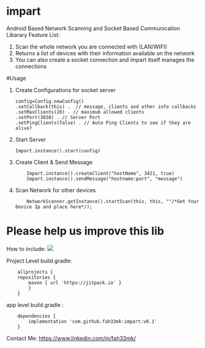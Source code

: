 # impart

 Android Based Network Scanning and Socket Based Communication Libarary
 Feature List:
 1. Scan the whole network you are connected with (LAN/WIFI)
 2. Returns a list of devices with their information available on the network
 3. You can also create a socket connection and impart itself manages the connections
 
 #Usage
 1. Create Configurations for socket server
 		
 		config=Config.newConfig()
		.setCallback(this) .  // message, clients and other info callbacks
		.setMaxClients(20) . // maximum allowed clients
		.setPort(3838) . // Server Port 
		.setPingClients(false) . // Auto Ping Clients to see if they are alive?
 2. Start Server
 
 		Impart.instance().start(config)
 3. Create Client & Send Message		
 
	        Impart.instance().createClient("hostName", 3421, true)
        	Impart.instance().sendMessage("hostname:port", "message")
 3. Scan Network for other devices		
 
	        NetworkScanner.getInstance().startScan(this, this, ""/*Get Your Device Ip and place here*/);
 
 
 # Please help us improve this lib

How to include: [![](https://jitpack.io/v/fah33mk/impart.svg)](https://jitpack.io/#fah33mk/impart)

Project Level build.gradle:

		allprojects {
		repositories {
			maven { url 'https://jitpack.io' }
			}
		}

app level build.gradle :
       
		dependencies {
			implementation 'com.github.fah33mk:impart:v0.1'
		}
  

Contact Me: https://www.linkedin.com/in/fah33mk/

